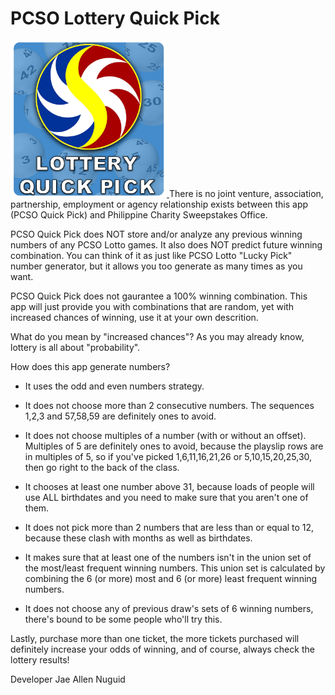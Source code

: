 # PCSO Lottery Quick Pick
<a href="https://github.com/JaeNuguid">
  <img src="https://github.com/JaeNuguid/PCSO-Quick-Pick/blob/master/app/src/main/res/drawable/ic_logo.png?raw=true" width="250" height="250"/>
</a>
There is no joint venture, association, partnership, employment or agency relationship exists between this app (PCSO Quick Pick) and Philippine Charity Sweepstakes Office.

PCSO Quick Pick does NOT store and/or analyze any previous winning numbers of any PCSO Lotto games. It also does NOT predict future winning combination. You can think of it as just like PCSO Lotto "Lucky Pick" number generator, but it allows you too generate as many times as you want.

PCSO Quick Pick does not gaurantee a 100% winning combination. This app will just provide you with combinations that are random, yet with increased chances of winning, use it at your own descrition.

What do you mean by "increased chances"?
As you may already know, lottery is all about "probability". 

How does this app generate numbers?
- It uses the odd and even numbers strategy.

- It does not choose more than 2 consecutive numbers. The sequences 1,2,3 and 57,58,59 are definitely ones to avoid.

- It does not choose multiples of a number (with or without an offset). Multiples of 5 are definitely ones to avoid, because the playslip rows are in multiples of 5, so if you've picked 1,6,11,16,21,26 or 5,10,15,20,25,30, then go right to the back of the class.

- It chooses at least one number above 31, because loads of people will use ALL birthdates and you need to make sure that you aren't one of them.

- It does not pick more than 2 numbers that are less than or equal to 12, because these clash with months as well as birthdates.

- It makes sure that at least one of the numbers isn't in the union set of the most/least frequent winning numbers. This union set is calculated by combining the 6 (or more) most and 6 (or more) least frequent winning numbers.

- It does not choose any of previous draw's sets of 6 winning numbers, there's bound to be some people who'll try this.


Lastly, purchase more than one ticket, the more tickets purchased will definitely increase your odds of winning, and of course, always check the lottery results!


Developer
Jae Allen Nuguid
